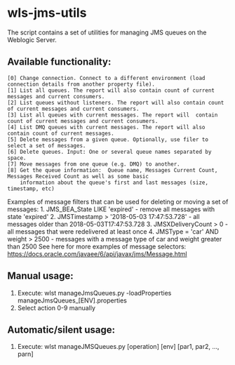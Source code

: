 # wls-jms-utils

The script contains a set of utilities for managing JMS queues on the Weblogic Server.

## Available functionality:
    [0] Change connection. Connect to a different environment (load connection details from another property file).
    [1] List all queues. The report will also contain count of current messages and current consumers.
    [2] List queues without listeners. The report will also contain count of current messages and current consumers.
    [3] List all queues with current messages. The report will  contain count of current messages and current consumers.
    [4] List DMQ queues with current messages. The report will also contain count of current messages.
    [5] Delete messages from a given queue. Optionally, use filer to select a set of messages.
    [6] Delete queues. Input: One or several queue names separated by space.
    [7] Move messages from one queue (e.g. DMQ) to another.
    [8] Get the queue information:  Queue name, Messages Current Count, Messages Received Count as well as some basic
        information about the queue's first and last messages (size, timestamp, etc)
Examples of message filters that can be used for deleting or moving a set of messages: 
        1. JMS_BEA_State LIKE 'expired' - remove all messages with state 'expired'
        2. JMSTimestamp > '2018-05-03 17:47:53.728' - all messages older than 2018-05-03T17:47:53.728
        3. JMSXDeliveryCount > 0 - all messages that were redelivered at least once
        4. JMSType = 'car' AND weight > 2500 - messages with a message type of car and weight greater than 2500
See here for more examples of message selectors: https://docs.oracle.com/javaee/6/api/javax/jms/Message.html

## Manual usage:
1. Execute: wlst manageJmsQueues.py -loadProperties manageJmsQueues_[ENV].properties
2. Select action 0-9 manually

## Automatic/silent usage:
1. Execute: wlst manageJMSQueues.py [operation] [env] [par1, par2, ..., parn]
